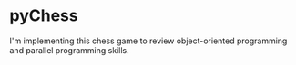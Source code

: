# pyChess
I'm implementing this chess game to review object-oriented programming and parallel programming skills.